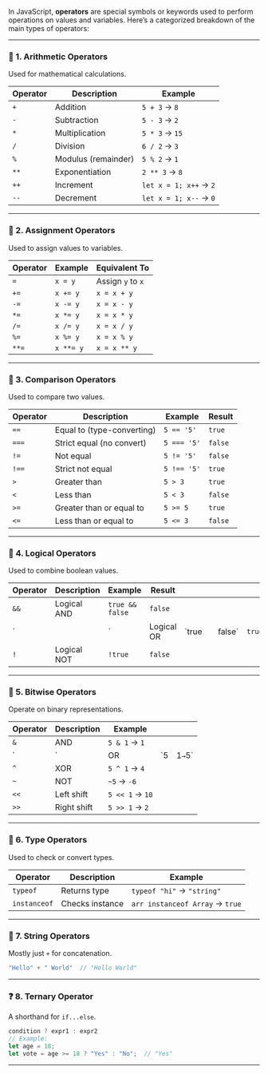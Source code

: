 In JavaScript, **operators** are special symbols or keywords used to perform operations on values and variables. Here’s a categorized breakdown of the main types of operators:

---

### 🔢 1. **Arithmetic Operators**

Used for mathematical calculations.

| Operator | Description         | Example                |
| -------- | ------------------- | ---------------------- |
| `+`      | Addition            | `5 + 3` → `8`          |
| `-`      | Subtraction         | `5 - 3` → `2`          |
| `*`      | Multiplication      | `5 * 3` → `15`         |
| `/`      | Division            | `6 / 2` → `3`          |
| `%`      | Modulus (remainder) | `5 % 2` → `1`          |
| `**`     | Exponentiation      | `2 ** 3` → `8`         |
| `++`     | Increment           | `let x = 1; x++` → `2` |
| `--`     | Decrement           | `let x = 1; x--` → `0` |

---

### 🧮 2. **Assignment Operators**

Used to assign values to variables.

| Operator | Example   | Equivalent To     |
| -------- | --------- | ----------------- |
| `=`      | `x = y`   | Assign `y` to `x` |
| `+=`     | `x += y`  | `x = x + y`       |
| `-=`     | `x -= y`  | `x = x - y`       |
| `*=`     | `x *= y`  | `x = x * y`       |
| `/=`     | `x /= y`  | `x = x / y`       |
| `%=`     | `x %= y`  | `x = x % y`       |
| `**=`    | `x **= y` | `x = x ** y`      |

---

### 🧭 3. **Comparison Operators**

Used to compare two values.

| Operator | Description                | Example     | Result  |
| -------- | -------------------------- | ----------- | ------- |
| `==`     | Equal to (type-converting) | `5 == '5'`  | `true`  |
| `===`    | Strict equal (no convert)  | `5 === '5'` | `false` |
| `!=`     | Not equal                  | `5 != '5'`  | `false` |
| `!==`    | Strict not equal           | `5 !== '5'` | `true`  |
| `>`      | Greater than               | `5 > 3`     | `true`  |
| `<`      | Less than                  | `5 < 3`     | `false` |
| `>=`     | Greater than or equal to   | `5 >= 5`    | `true`  |
| `<=`     | Less than or equal to      | `5 <= 3`    | `false` |

---

### 🔀 4. **Logical Operators**

Used to combine boolean values.

| Operator | Description | Example         | Result     |        |   |         |        |
| -------- | ----------- | --------------- | ---------- | ------ | - | ------- | ------ |
| `&&`     | Logical AND | `true && false` | `false`    |        |   |         |        |
| \`       |             | \`              | Logical OR | \`true |   | false\` | `true` |
| `!`      | Logical NOT | `!true`         | `false`    |        |   |         |        |

---

### 🔧 5. **Bitwise Operators**

Operate on binary representations.

| Operator | Description           | Example         |     |         |
| -------- | --------------------- | --------------- | --- | ------- |
| `&`      | AND                   | `5 & 1` → `1`   |     |         |
| \`       | \`                    | OR              | \`5 | 1`→`5\` |
| `^`      | XOR                   | `5 ^ 1` → `4`   |     |         |
| `~`      | NOT                   | `~5`    → `-6`  |     |         |
| `<<`     | Left shift            | `5 << 1` → `10` |     |         |
| `>>`     | Right shift           | `5 >> 1` → `2`  |     |         |


---

### 🧠 6. **Type Operators**

Used to check or convert types.

| Operator     | Description     | Example                         |
| ------------ | --------------- | ------------------------------- |
| `typeof`     | Returns type    | `typeof "hi"` → `"string"`      |
| `instanceof` | Checks instance | `arr instanceof Array` → `true` |

---

### 🧵 7. **String Operators**

Mostly just `+` for concatenation.

```js
"Hello" + " World"  // "Hello World"
```

---

### ❓ 8. **Ternary Operator**

A shorthand for `if...else`.

```js
condition ? expr1 : expr2
// Example:
let age = 18;
let vote = age >= 18 ? "Yes" : "No";  // "Yes"
```

---

